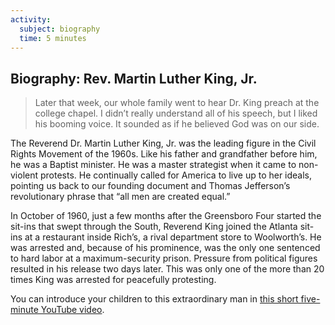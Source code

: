 ```yaml
---
activity:
  subject: biography
  time: 5 minutes
---
```


## Biography: Rev. Martin Luther King, Jr.

> Later that week, our whole family went to hear Dr. King preach at
> the college chapel.  I didn’t really understand all of his speech,
> but I liked his booming voice.  It sounded as if he believed God was
> on our side.

The Reverend Dr. Martin Luther King, Jr. was the leading figure in the
Civil Rights Movement of the 1960s. Like his father and grandfather
before him, he was a Baptist minister. He was a master strategist when
it came to non-violent protests. He continually called for America to
live up to her ideals, pointing us back to our founding document and
Thomas Jefferson’s revolutionary phrase that “all men are created
equal.”

In October of 1960, just a few months after the Greensboro Four
started the sit-ins that swept through the South, Reverend King joined
the Atlanta sit-ins at a restaurant inside Rich’s, a rival department
store to Woolworth’s. He was arrested and, because of his prominence,
was the only one sentenced to hard labor at a maximum-security
prison. Pressure from political figures resulted in his release two
days later. This was only one of the more than 20 times King was
arrested for peacefully protesting.

You can introduce your children to this extraordinary man in [this
short five-minute YouTube video][1].

[1]: https://www.youtube.com/watch?v=3ank52Zi_S0
